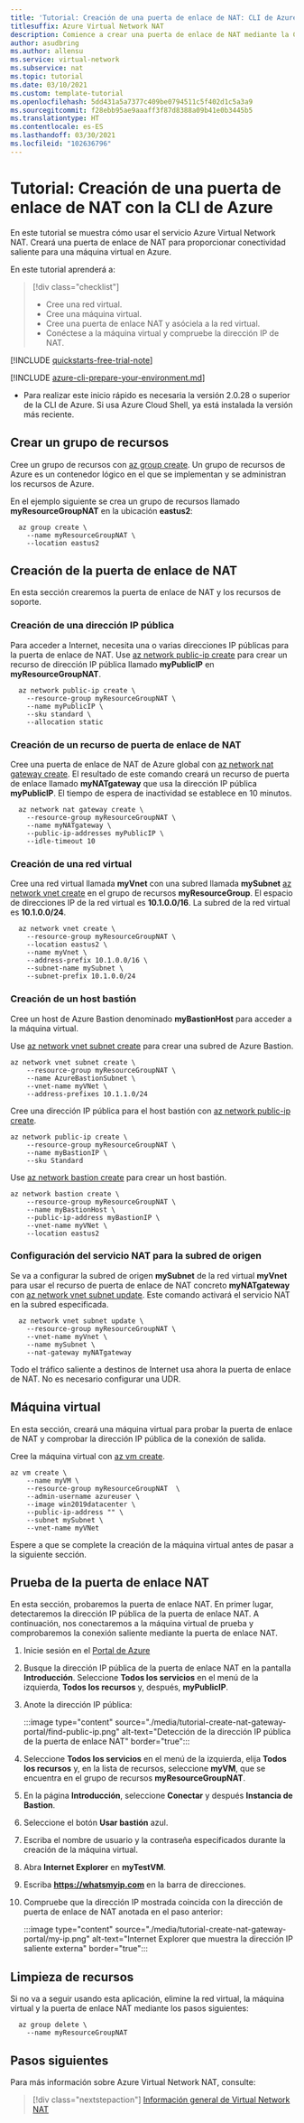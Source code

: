 ```yaml
---
title: 'Tutorial: Creación de una puerta de enlace de NAT: CLI de Azure'
titlesuffix: Azure Virtual Network NAT
description: Comience a crear una puerta de enlace de NAT mediante la CLI de Azure.
author: asudbring
ms.author: allensu
ms.service: virtual-network
ms.subservice: nat
ms.topic: tutorial
ms.date: 03/10/2021
ms.custom: template-tutorial
ms.openlocfilehash: 5dd431a5a7377c409be0794511c5f402d1c5a3a9
ms.sourcegitcommit: f28ebb95ae9aaaff3f87d8388a09b41e0b3445b5
ms.translationtype: HT
ms.contentlocale: es-ES
ms.lasthandoff: 03/30/2021
ms.locfileid: "102636796"
---
```

# <a name="tutorial-create-a-nat-gateway-using-the-azure-cli"></a>Tutorial: Creación de una puerta de enlace de NAT con la CLI de Azure

En este tutorial se muestra cómo usar el servicio Azure Virtual Network NAT. Creará una puerta de enlace de NAT para proporcionar conectividad saliente para una máquina virtual en Azure. 

En este tutorial aprenderá a:

> [!div class="checklist"]
> * Cree una red virtual.
> * Cree una máquina virtual.
> * Cree una puerta de enlace NAT y asóciela a la red virtual.
> * Conéctese a la máquina virtual y compruebe la dirección IP de NAT.

[!INCLUDE [quickstarts-free-trial-note](../../includes/quickstarts-free-trial-note.md)]

[!INCLUDE [azure-cli-prepare-your-environment.md](../../includes/azure-cli-prepare-your-environment.md)]

- Para realizar este inicio rápido es necesaria la versión 2.0.28 o superior de la CLI de Azure. Si usa Azure Cloud Shell, ya está instalada la versión más reciente.

## <a name="create-a-resource-group"></a>Crear un grupo de recursos

Cree un grupo de recursos con [az group create](/cli/azure/group#az_group_create). Un grupo de recursos de Azure es un contenedor lógico en el que se implementan y se administran los recursos de Azure.

En el ejemplo siguiente se crea un grupo de recursos llamado **myResourceGroupNAT** en la ubicación **eastus2**:

```azurecli-interactive
  az group create \
    --name myResourceGroupNAT \
    --location eastus2
```

## <a name="create-the-nat-gateway"></a>Creación de la puerta de enlace de NAT

En esta sección crearemos la puerta de enlace de NAT y los recursos de soporte.

### <a name="create-public-ip-address"></a>Creación de una dirección IP pública

Para acceder a Internet, necesita una o varias direcciones IP públicas para la puerta de enlace de NAT. Use [az network public-ip create](/cli/azure/network/public-ip#az_network_public_ip_create) para crear un recurso de dirección IP pública llamado **myPublicIP** en **myResourceGroupNAT**. 

```azurecli-interactive
  az network public-ip create \
    --resource-group myResourceGroupNAT \
    --name myPublicIP \
    --sku standard \
    --allocation static
```

### <a name="create-nat-gateway-resource"></a>Creación de un recurso de puerta de enlace de NAT

Cree una puerta de enlace de NAT de Azure global con [az network nat gateway create](/cli/azure/network/nat#az_network_nat_gateway_create). El resultado de este comando creará un recurso de puerta de enlace llamado **myNATgateway** que usa la dirección IP pública **myPublicIP**. El tiempo de espera de inactividad se establece en 10 minutos.  

```azurecli-interactive
  az network nat gateway create \
    --resource-group myResourceGroupNAT \
    --name myNATgateway \
    --public-ip-addresses myPublicIP \
    --idle-timeout 10       
  ```

### <a name="create-virtual-network"></a>Creación de una red virtual

Cree una red virtual llamada **myVnet** con una subred llamada **mySubnet** [az network vnet create](/cli/azure/network/vnet#az_network_vnet_create) en el grupo de recursos **myResourceGroup**. El espacio de direcciones IP de la red virtual es **10.1.0.0/16**. La subred de la red virtual es **10.1.0.0/24**.

```azurecli-interactive
  az network vnet create \
    --resource-group myResourceGroupNAT \
    --location eastus2 \
    --name myVnet \
    --address-prefix 10.1.0.0/16 \
    --subnet-name mySubnet \
    --subnet-prefix 10.1.0.0/24
```

### <a name="create-bastion-host"></a>Creación de un host bastión

Cree un host de Azure Bastion denominado **myBastionHost** para acceder a la máquina virtual. 

Use [az network vnet subnet create](/cli/azure/network/vnet/subnet#az-network-vnet-subnet-create) para crear una subred de Azure Bastion.

```azurecli-interactive
az network vnet subnet create \
    --resource-group myResourceGroupNAT \
    --name AzureBastionSubnet \
    --vnet-name myVNet \
    --address-prefixes 10.1.1.0/24
```

Cree una dirección IP pública para el host bastión con [az network public-ip create](/cli/azure/network/public-ip#az_network_public_ip_create). 

```azurecli-interactive
az network public-ip create \
    --resource-group myResourceGroupNAT \
    --name myBastionIP \
    --sku Standard
```

Use [az network bastion create](/cli/azure/network/bastion#az-network-bastion-create) para crear un host bastión. 

```azurecli-interactive
az network bastion create \
    --resource-group myResourceGroupNAT \
    --name myBastionHost \
    --public-ip-address myBastionIP \
    --vnet-name myVNet \
    --location eastus2
```

### <a name="configure-nat-service-for-source-subnet"></a>Configuración del servicio NAT para la subred de origen

Se va a configurar la subred de origen **mySubnet** de la red virtual **myVnet** para usar el recurso de puerta de enlace de NAT concreto **myNATgateway** con [az network vnet subnet update](/cli/azure/network/vnet/subnet#az_network_vnet_subnet_update). Este comando activará el servicio NAT en la subred especificada.

```azurecli-interactive
  az network vnet subnet update \
    --resource-group myResourceGroupNAT \
    --vnet-name myVnet \
    --name mySubnet \
    --nat-gateway myNATgateway
```

Todo el tráfico saliente a destinos de Internet usa ahora la puerta de enlace de NAT.  No es necesario configurar una UDR.


## <a name="virtual-machine"></a>Máquina virtual

En esta sección, creará una máquina virtual para probar la puerta de enlace de NAT y comprobar la dirección IP pública de la conexión de salida.

Cree la máquina virtual con [az vm create](/cli/azure/vm#az-vm-create).

```azurecli-interactive
az vm create \
    --name myVM \
    --resource-group myResourceGroupNAT  \
    --admin-username azureuser \
    --image win2019datacenter \
    --public-ip-address "" \
    --subnet mySubnet \
    --vnet-name myVNet
```

Espere a que se complete la creación de la máquina virtual antes de pasar a la siguiente sección.

## <a name="test-nat-gateway"></a>Prueba de la puerta de enlace NAT

En esta sección, probaremos la puerta de enlace NAT. En primer lugar, detectaremos la dirección IP pública de la puerta de enlace NAT. A continuación, nos conectaremos a la máquina virtual de prueba y comprobaremos la conexión saliente mediante la puerta de enlace NAT.
    
1. Inicie sesión en el [Portal de Azure](https://portal.azure.com)

1. Busque la dirección IP pública de la puerta de enlace NAT en la pantalla **Introducción**. Seleccione **Todos los servicios** en el menú de la izquierda, **Todos los recursos** y, después, **myPublicIP**.

2. Anote la dirección IP pública:

    :::image type="content" source="./media/tutorial-create-nat-gateway-portal/find-public-ip.png" alt-text="Detección de la dirección IP pública de la puerta de enlace NAT" border="true":::

3. Seleccione **Todos los servicios** en el menú de la izquierda, elija **Todos los recursos** y, en la lista de recursos, seleccione **myVM**, que se encuentra en el grupo de recursos **myResourceGroupNAT**.

4. En la página **Introducción**, seleccione **Conectar** y después **Instancia de Bastion**.

5. Seleccione el botón **Usar bastión** azul.

6. Escriba el nombre de usuario y la contraseña especificados durante la creación de la máquina virtual.

7. Abra **Internet Explorer** en **myTestVM**.

8. Escriba **https://whatsmyip.com** en la barra de direcciones.

9. Compruebe que la dirección IP mostrada coincida con la dirección de puerta de enlace de NAT anotada en el paso anterior:

    :::image type="content" source="./media/tutorial-create-nat-gateway-portal/my-ip.png" alt-text="Internet Explorer que muestra la dirección IP saliente externa" border="true":::

## <a name="clean-up-resources"></a>Limpieza de recursos

Si no va a seguir usando esta aplicación, elimine la red virtual, la máquina virtual y la puerta de enlace NAT mediante los pasos siguientes:

```azurecli-interactive 
  az group delete \
    --name myResourceGroupNAT
```

## <a name="next-steps"></a>Pasos siguientes

Para más información sobre Azure Virtual Network NAT, consulte:
> [!div class="nextstepaction"]
> [Información general de Virtual Network NAT](nat-overview.md)
